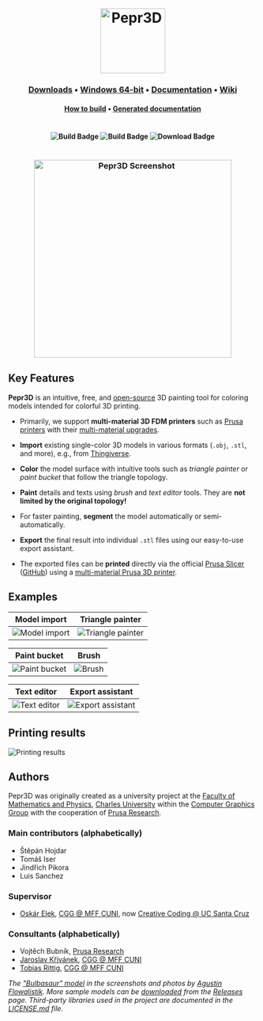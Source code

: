 <h1 align="center"><img height="131" alt="Pepr3D" src="https://user-images.githubusercontent.com/10374559/61998646-4c76cf00-b0b3-11e9-8e30-f88d70435b37.png"></h1>

<h3 align="center">
  <a href="https://github.com/tomasiser/pepr3d/releases">Downloads</a>
  &bull;
  <a href="https://github.com/tomasiser/pepr3d/releases/download/v1.0/Pepr3D-Windows-x64.zip">Windows 64-bit</a>
  &bull;
  <a href="https://github.com/tomasiser/pepr3d/releases/download/v1.0/Pepr3D-Documentation.pdf">Documentation</a>
  &bull;
  <a href="https://github.com/tomasiser/pepr3d/wiki">Wiki</a>
</h3>

<h4 align="center">
  <a href="BUILD.md">How to build</a>
  &bull;
  <a href="https://tomasiser.github.io/pepr3d/">Generated documentation</a>
</h4>

<h1></h1>
<h4 align="center">
<img alt="Build Badge" src="https://img.shields.io/github/languages/top/tomasiser/pepr3d" />
<img alt="Build Badge" src="https://img.shields.io/circleci/build/github/tomasiser/pepr3d" />
<img alt="Download Badge" src="https://img.shields.io/github/downloads/tomasiser/pepr3d/latest/total" />
</h4>

<h1></h1>

<h3 align="center"><img height="400" alt="Pepr3D Screenshot" src="https://user-images.githubusercontent.com/10374559/62304598-94fd0680-b47e-11e9-8b5d-cc1fe54af8f8.png"></h3>

## Key Features

**Pepr3D** is an intuitive, free, and [open-source](LICENSE.md) 3D painting tool for coloring models intended for colorful 3D printing.

- Primarily, we support **multi-material 3D FDM printers** such as [Prusa printers](https://www.prusa3d.com/) with their [multi-material upgrades](https://www.prusa3d.com/original-prusa-i3-multi-material-2-0/).

- **Import** existing single-color 3D models in various formats (`.obj`, `.stl`, and more), e.g., from [Thingiverse](https://www.thingiverse.com/).

- **Color** the model surface with intuitive tools such as *triangle painter* or *paint bucket* that follow the triangle topology.

- **Paint** details and texts using *brush* and *text editor* tools. They are **not limited by the original topology!**

- For faster painting, **segment** the model automatically or semi-automatically.

- **Export** the final result into individual `.stl` files using our easy-to-use export assistant.

- The exported files can be **printed** directly via the official [Prusa Slicer](https://www.prusa3d.com/prusaslicer/) ([GitHub](https://github.com/prusa3d/PrusaSlicer)) using a [multi-material Prusa 3D printer](https://www.prusa3d.com/original-prusa-i3-multi-material-2-0/).

## Examples

| Model import | Triangle painter |
|:-------------------------:|:-------------------------:|
|<img alt="Model import" src="https://user-images.githubusercontent.com/10374559/62309816-7c91e980-b488-11e9-87e4-37ad81093d32.gif">|<img alt="Triangle painter" src="https://user-images.githubusercontent.com/10374559/62309982-d5618200-b488-11e9-9f1a-06698eca3bf8.gif">|

| Paint bucket | Brush |
|:-------------------------:|:-------------------------:|
|<img alt="Paint bucket" src="https://user-images.githubusercontent.com/10374559/62310156-2e311a80-b489-11e9-97a0-fc6bb29b8a5f.gif">|<img alt="Brush" src="https://user-images.githubusercontent.com/10374559/62310365-a7c90880-b489-11e9-93cf-ea9d1f6d6093.gif">|


| Text editor | Export assistant |
|:-------------------------:|:-------------------------:|
|<img alt="Text editor" src="https://user-images.githubusercontent.com/10374559/62310753-7f8dd980-b48a-11e9-966c-46a670986ed5.gif">|<img alt="Export assistant" src="https://user-images.githubusercontent.com/10374559/62311235-af89ac80-b48b-11e9-8b79-e33f6190ced8.gif">|

## Printing results

![Printing results](https://user-images.githubusercontent.com/10374559/62311508-42c2e200-b48c-11e9-96fa-c481779d1152.png)

## Authors

Pepr3D was originally created as a university project at the [Faculty of Mathematics and Physics](https://www.mff.cuni.cz/en), [Charles University](https://cuni.cz/UKEN-1.html) within the [Computer Graphics Group](https://cgg.mff.cuni.cz/index.en.php) with the cooperation of [Prusa Research](https://www.prusa3d.com/).

### Main contributors (alphabetically)
* Štěpán Hojdar
* Tomáš Iser
* Jindřich Pikora
* Luis Sanchez

### Supervisor
* [Oskár Elek](https://cgg.mff.cuni.cz/~oskar/), [CGG @ MFF CUNI](https://cgg.mff.cuni.cz/index.en.php), now [Creative Coding @ UC Santa Cruz](https://creativecoding.soe.ucsc.edu/people.php)

### Consultants (alphabetically)
* Vojtěch Bubník, [Prusa Research](https://www.prusa3d.com/)
* [Jaroslav Křivánek](https://cgg.mff.cuni.cz/~jaroslav/), [CGG @ MFF CUNI](https://cgg.mff.cuni.cz/index.en.php)
* [Tobias Rittig](https://cgg.mff.cuni.cz/~tobias/), [CGG @ MFF CUNI](https://cgg.mff.cuni.cz/index.en.php)

*The ["Bulbasaur" model](https://www.thingiverse.com/thing:327753) in the screenshots and photos by [Agustin Flowalistik](https://www.thingiverse.com/FLOWALISTIK/about). More sample models can be [downloaded](https://github.com/tomasiser/pepr3d/releases/download/v1.0/Pepr3D-SampleModels.zip) from the [Releases](https://github.com/tomasiser/pepr3d/releases) page. Third-party libraries used in the project are documented in the [LICENSE.md](LICENSE.md) file.*
